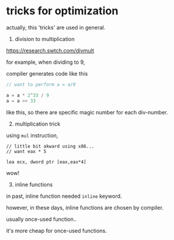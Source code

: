 # tricks for optimization

actually, this 'tricks' are used in general.

1. division to multiplication

https://research.swtch.com/divmult

for example, when dividing to 9,

compiler generates code like this

```C
// want to perform a = a/9

a = a * 2^33 / 9
a = a >> 33
```
like this, so there are specific magic number for each div-number.

2. multiplication trick

using `mul` instruction, 
```
// little bit akward using x86...
// want eax * 5

lea ecx, dword ptr [eax,eax*4]
```
wow!

3. inline functions

in past, inline function needed `inline` keyword.

however, in these days, inline functions are chosen by compiler.

usually once-used function..

it's more cheap for once-used functions.
